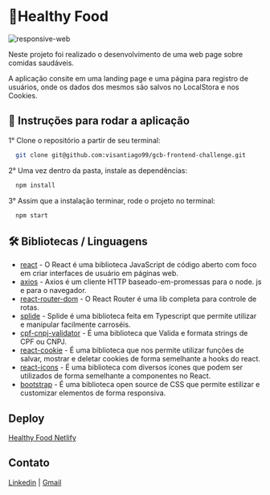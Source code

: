 <h1>🍉Healthy Food</h1>

![responsive-web](https://user-images.githubusercontent.com/60020689/144662074-3a652d0b-501a-445c-95e1-63461dae3ae4.png)

<p>Neste projeto foi realizado o desenvolvimento de uma web page sobre comidas saudáveis.</p>
<p>A aplicação consite em uma landing page e uma página para registro de usuários, onde os dados dos mesmos são salvos no LocalStora e nos Cookies.</p>

<h2>🔧 Instruções para rodar a aplicação</h2>

1° Clone o repositório a partir de seu terminal:
```bash
  git clone git@github.com:visantiago99/gcb-frontend-challenge.git
```
2° Uma vez dentro da pasta, instale as dependências:
```bash
  npm install
```
3° Assim que a instalação terminar, rode o projeto no terminal:
```bash
  npm start
```
<h2>🛠️ Bibliotecas / Linguagens</h2>

* [react](https://pt-br.reactjs.org/) - O React é uma biblioteca JavaScript de código aberto com foco em criar interfaces de usuário em páginas web.
* [axios](https://axios-http.com/docs/intro) - Axios é um cliente HTTP baseado-em-promessas para o node. js e para o navegador.
* [react-router-dom](https://v5.reactrouter.com/web/guides/quick-start) - O React Router é uma lib completa para controle de rotas.
* [splide](https://splidejs.com/) - Splide é uma biblioteca feita em Typescript que permite utilizar e manipular facilmente carroséis.
* [cpf-cnpj-validator](https://www.npmjs.com/package/cpf-cnpj-validator) - É uma biblioteca que Valida e formata strings de CPF ou CNPJ.
* [react-cookie](https://www.npmjs.com/package/react-cookie) - É uma biblioteca que nos permite utilizar funções de salvar, mostrar e deletar cookies de forma semelhante a hooks do react.
* [react-icons](https://react-icons.github.io/react-icons/) - É uma biblioteca com diversos ícones que podem ser utilizados de forma semelhante a componentes no React.
* [bootstrap](https://getbootstrap.com/) - É uma biblioteca open source de CSS que permite estilizar e customizar elementos de forma responsiva.

<h2>Deploy</h2>

<a href="https://healthyfood-gcb-fontend.netlify.app/">Healthy Food Netlify</a>

<h2>Contato</h2>

<a href="https://www.linkedin.com/in/victor-santiago-082542144/">Linkedin</a> | <a href="mailto:czpask@gmail.com">Gmail</a>
